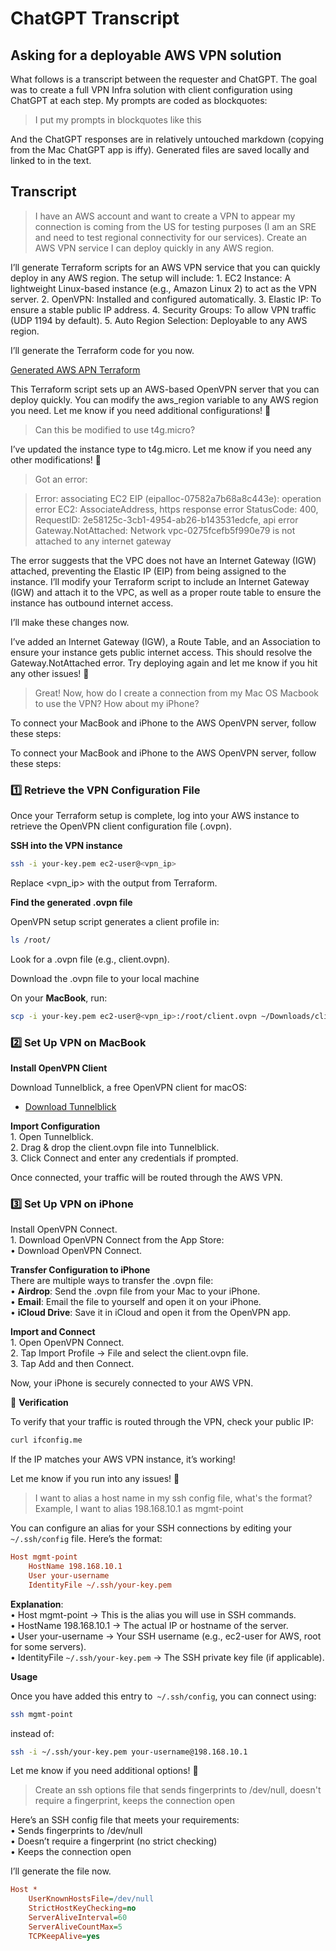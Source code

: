 # ChatGPT Transcript

## Asking for a deployable AWS VPN solution

What follows is a transcript between the requester and ChatGPT. The goal was to create a full VPN Infra solution with client configuration using ChatGPT at each step. My prompts are coded as blockquotes:
> I put my prompts in blockquotes like this

And the ChatGPT responses are in relatively untouched markdown (copying from the Mac ChatGPT app is iffy). Generated files are saved locally and linked to in the text.

## Transcript

> I have an AWS account and want to create a VPN to appear my connection is coming from the US for testing purposes (I am an SRE and need to test regional connectivity for our services). Create an AWS VPN service I can deploy quickly in any AWS region.

I’ll generate Terraform scripts for an AWS VPN service that you can quickly deploy in any AWS region. The setup will include:
	1.	EC2 Instance: A lightweight Linux-based instance (e.g., Amazon Linux 2) to act as the VPN server.
	2.	OpenVPN: Installed and configured automatically.
	3.	Elastic IP: To ensure a stable public IP address.
	4.	Security Groups: To allow VPN traffic (UDP 1194 by default).
	5.	Auto Region Selection: Deployable to any AWS region.

I’ll generate the Terraform code for you now.

[Generated AWS APN Terraform](generated-aws-vpn.tf)

This Terraform script sets up an AWS-based OpenVPN server that you can deploy quickly. You can modify the aws_region variable to any AWS region you need. Let me know if you need additional configurations! 🚀

>Can this be modified to use t4g.micro?


I’ve updated the instance type to t4g.micro. Let me know if you need any other modifications! 🚀

>Got an error:

>Error: associating EC2 EIP (eipalloc-07582a7b68a8c443e): operation error EC2: AssociateAddress, https response error StatusCode: 400, RequestID: 2e58125c-3cb1-4954-ab26-b143531edcfe, api error Gateway.NotAttached: Network vpc-0275fcefb5f990e79 is not attached to any internet gateway

The error suggests that the VPC does not have an Internet Gateway (IGW) attached, preventing the Elastic IP (EIP) from being assigned to the instance. I’ll modify your Terraform script to include an Internet Gateway (IGW) and attach it to the VPC, as well as a proper route table to ensure the instance has outbound internet access.

I’ll make these changes now.

I’ve added an Internet Gateway (IGW), a Route Table, and an Association to ensure your instance gets public internet access. This should resolve the Gateway.NotAttached error. Try deploying again and let me know if you hit any other issues! 🚀

>Great! Now, how do I create a connection from my Mac OS Macbook to use the VPN? How about my iPhone?

To connect your MacBook and iPhone to the AWS OpenVPN server, follow these steps:

To connect your MacBook and iPhone to the AWS OpenVPN server, follow these steps:

### 1️⃣ Retrieve the VPN Configuration File

Once your Terraform setup is complete, log into your AWS instance to retrieve the OpenVPN client configuration file (.ovpn).

**SSH into the VPN instance**

```bash
ssh -i your-key.pem ec2-user@<vpn_ip>
```

Replace <vpn_ip> with the output from Terraform.

**Find the generated .ovpn file**

OpenVPN setup script generates a client profile in:

```bash
ls /root/
```

Look for a .ovpn file (e.g., client.ovpn).

Download the .ovpn file to your local machine

On your **MacBook**, run:

```bash
scp -i your-key.pem ec2-user@<vpn_ip>:/root/client.ovpn ~/Downloads/client.ovpn
```

### 2️⃣ Set Up VPN on MacBook

**Install OpenVPN Client**

Download Tunnelblick, a free OpenVPN client for macOS:  
* [Download Tunnelblick](https://tunnelblick.net)

**Import Configuration**   
	1.	Open Tunnelblick.    
	2.	Drag & drop the client.ovpn file into Tunnelblick.  
	3.	Click Connect and enter any credentials if prompted.  

Once connected, your traffic will be routed through the AWS VPN.

### 3️⃣ Set Up VPN on iPhone

Install OpenVPN Connect.   
	1.	Download OpenVPN Connect from the App Store:  
	•	Download OpenVPN Connect. 

**Transfer Configuration to iPhone**  
There are multiple ways to transfer the .ovpn file:  
	•	**Airdrop**: Send the .ovpn file from your Mac to your iPhone.  
	•	**Email**: Email the file to yourself and open it on your iPhone.  
	•	**iCloud Drive**: Save it in iCloud and open it from the OpenVPN app.  

**Import and Connect**  
	1.	Open OpenVPN Connect.  
	2.	Tap Import Profile → File and select the client.ovpn file.  
	3.	Tap Add and then Connect.  

Now, your iPhone is securely connected to your AWS VPN.

🎯 **Verification**

To verify that your traffic is routed through the VPN, check your public IP:

```bash
curl ifconfig.me
```

If the IP matches your AWS VPN instance, it’s working!

Let me know if you run into any issues! 🚀

> I want to alias a host name in my ssh config file, what's the format? Example, I want to alias 198.168.10.1 as mgmt-point

You can configure an alias for your SSH connections by editing your `~/.ssh/config` file. Here’s the format:

```ini
Host mgmt-point  
    HostName 198.168.10.1  
    User your-username  
    IdentityFile ~/.ssh/your-key.pem
```

**Explanation**:  
	•	Host mgmt-point → This is the alias you will use in SSH commands.  
	•	HostName 198.168.10.1 → The actual IP or hostname of the server.  
	•	User your-username → Your SSH username (e.g., ec2-user for AWS, root for some servers).  
	•	IdentityFile `~/.ssh/your-key.pem` → The SSH private key file (if applicable).    

**Usage**

Once you have added this entry to` ~/.ssh/config`, you can connect using:

```bash
ssh mgmt-point
```

instead of:

```bash
ssh -i ~/.ssh/your-key.pem your-username@198.168.10.1
```
Let me know if you need additional options! 🚀

>Create an ssh options file that sends fingerprints to /dev/null, doesn't require a fingerprint, keeps the connection open

Here’s an SSH config file that meets your requirements:  
	•	Sends fingerprints to /dev/null  
	•	Doesn’t require a fingerprint (no strict checking)  
	•	Keeps the connection open  

I’ll generate the file now.

```ini
Host *
    UserKnownHostsFile=/dev/null
    StrictHostKeyChecking=no
    ServerAliveInterval=60
    ServerAliveCountMax=5
    TCPKeepAlive=yes
```